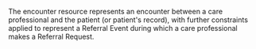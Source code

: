 The encounter resource represents an encounter between a care professional and the patient (or patient's record), with further constraints applied to represent a Referral Event during which a care professional makes a Referral Request.